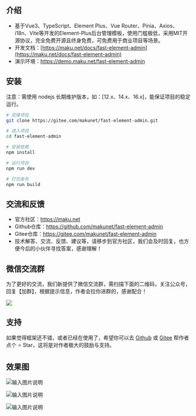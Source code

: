 ## 介绍
- 基于Vue3、TypeScript、Element Plus、Vue Router、Pinia、Axios、i18n、Vite等开发的Element-Plus后台管理模板，使用门槛极低，采用MIT开源协议，完全免费开源且终身免费，可免费用于商业项目等场景。
- 开发文档：[https://maku.net/docs/fast-element-admin](https://maku.net/docs/fast-element-admin)
- 演示环境：https://demo.maku.net/fast-element-admin

## 安装
注意：需使用 nodejs 长期维护版本，如：[12.x、14.x、16.x]，能保证项目的稳定运行。

```bash
# 克隆项目
git clone https://gitee.com/makunet/fast-element-admin.git

# 进入项目
cd fast-element-admin

# 安装依赖
npm install

# 运行项目
npm run dev

# 打包发布
npm run build
```


## 交流和反馈
- 官方社区：https://maku.net
- Github仓库：https://github.com/makunet/fast-element-admin
- Gitee仓库：https://gitee.com/makunet/fast-element-admin
- 技术解答、交流、反馈、建议等，请移步到官方社区，我们会及时回复，也方便今后的小伙伴寻找答案，感谢理解！


## 微信交流群
为了更好的交流，我们新提供了微信交流群，需扫描下面的二维码，关注公众号，回复【加群】，根据提示信息，作者会拉你进群的，感谢配合！

![](https://maku.net/app/img/qrcode.jpg)


## 支持
如果觉得框架还不错，或者已经在使用了，希望你可以去 [Github](https://github.com/makunet/fast-element-admin) 或 [Gitee](https://gitee.com/makunet/fast-element-admin) 帮作者点个 ⭐ Star，这将是对作者极大的鼓励与支持。

## 效果图
![输入图片说明](public/images/1.png)

![输入图片说明](public/images/2.png)

![输入图片说明](public/images/3.png)
